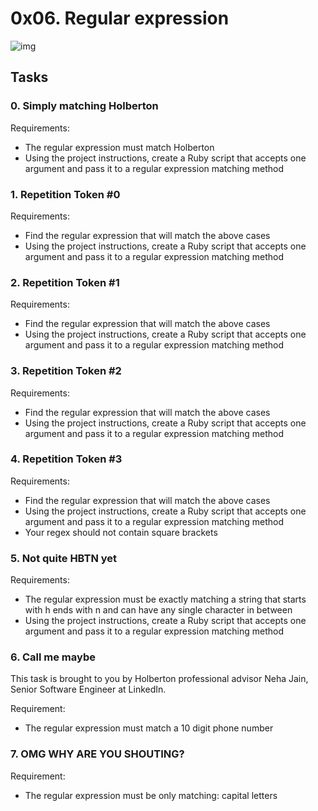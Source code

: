# 0x06. Regular expression
![img](https://upload.wikimedia.org/wikipedia/commons/thumb/8/82/Gnu-bash-logo.svg/1200px-Gnu-bash-logo.svg.png)

## Tasks

### 0. Simply matching Holberton
Requirements:

* The regular expression must match Holberton
* Using the project instructions, create a Ruby script that accepts one argument and pass it to a regular expression matching method

### 1. Repetition Token #0
Requirements:

* Find the regular expression that will match the above cases
* Using the project instructions, create a Ruby script that accepts one argument and pass it to a regular expression matching method

### 2. Repetition Token #1
Requirements:

* Find the regular expression that will match the above cases
* Using the project instructions, create a Ruby script that accepts one argument and pass it to a regular expression matching method

### 3. Repetition Token #2
Requirements:

* Find the regular expression that will match the above cases
* Using the project instructions, create a Ruby script that accepts one argument and pass it to a regular expression matching method

### 4. Repetition Token #3
Requirements:

* Find the regular expression that will match the above cases
* Using the project instructions, create a Ruby script that accepts one argument and pass it to a regular expression matching method
* Your regex should not contain square brackets

### 5. Not quite HBTN yet
Requirements:

* The regular expression must be exactly matching a string that starts with h ends with n and can have any single character in between
* Using the project instructions, create a Ruby script that accepts one argument and pass it to a regular expression matching method

### 6. Call me maybe
This task is brought to you by Holberton professional advisor Neha Jain, Senior Software Engineer at LinkedIn.

Requirement:

* The regular expression must match a 10 digit phone number

### 7. OMG WHY ARE YOU SHOUTING?
Requirement:

* The regular expression must be only matching: capital letters